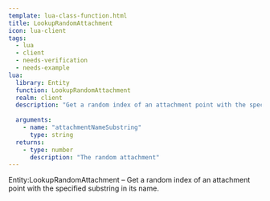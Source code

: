 ```yaml
---
template: lua-class-function.html
title: LookupRandomAttachment
icon: lua-client
tags:
  - lua
  - client
  - needs-verification
  - needs-example
lua:
  library: Entity
  function: LookupRandomAttachment
  realm: client
  description: "Get a random index of an attachment point with the specified substring in its name."
  
  arguments:
    - name: "attachmentNameSubstring"
      type: string
  returns:
    - type: number
      description: "The random attachment"
---
```


<div class="lua__search__keywords">
Entity:LookupRandomAttachment &#x2013; Get a random index of an attachment point with the specified substring in its name.
</div>

